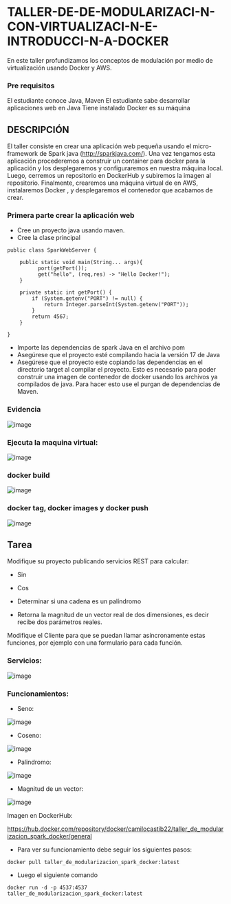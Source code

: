# TALLER-DE-DE-MODULARIZACI-N-CON-VIRTUALIZACI-N-E-INTRODUCCI-N-A-DOCKER
En este taller profundizamos los conceptos de modulación por medio de virtualización usando Docker y AWS.

### Pre requisitos
El estudiante conoce Java, Maven
El estudiante sabe desarrollar aplicaciones web en Java
Tiene instalado Docker es su máquina

## DESCRIPCIÓN
El taller consiste en crear una aplicación web pequeña usando el micro-framework de Spark java (http://sparkjava.com/). Una vez tengamos esta aplicación procederemos a construir un container para docker para la aplicación y los desplegaremos y configuraremos en nuestra máquina local. Luego, cerremos un repositorio en DockerHub y subiremos la imagen al repositorio. Finalmente, crearemos una máquina virtual de en AWS, instalaremos Docker , y desplegaremos el contenedor que acabamos de crear.

### Primera parte crear la aplicación web
- Cree un proyecto java usando maven.
- Cree la clase principal
```
public class SparkWebServer {
    
    public static void main(String... args){
          port(getPort());
          get("hello", (req,res) -> "Hello Docker!");
    }

    private static int getPort() {
        if (System.getenv("PORT") != null) {
            return Integer.parseInt(System.getenv("PORT"));
        }
        return 4567;
    }
    
}
```
- Importe las dependencias de spark Java en el archivo pom
- Asegúrese que el proyecto esté compilando hacia la versión 17 de Java
- Asegúrese que el proyecto este copiando las dependencias en el directorio target al compilar el proyecto. Esto es necesario para poder construir una imagen de contenedor de docker usando los archivos ya compilados de java. Para hacer esto use el purgan de dependencias de Maven.
### Evidencia 

![image](https://github.com/CamiloCastiblanco/TALLER-DE-DE-MODULARIZACI-N-CON-VIRTUALIZACI-N-E-INTRODUCCI-N-A-DOCKER/assets/69698380/b406dd47-6e8f-4ca0-b460-1892675323f7)

### Ejecuta la maquina virtual:

![image](https://github.com/CamiloCastiblanco/TALLER-DE-DE-MODULARIZACI-N-CON-VIRTUALIZACI-N-E-INTRODUCCI-N-A-DOCKER/assets/69698380/4d488f4c-de94-409c-b291-fab371902a40)

### docker build

![image](https://github.com/CamiloCastiblanco/TALLER-DE-DE-MODULARIZACI-N-CON-VIRTUALIZACI-N-E-INTRODUCCI-N-A-DOCKER/assets/69698380/43dd98eb-1e6b-4219-b8f7-1835c88884a5)

### docker tag, docker images y docker push

![image](https://github.com/CamiloCastiblanco/TALLER-DE-DE-MODULARIZACI-N-CON-VIRTUALIZACI-N-E-INTRODUCCI-N-A-DOCKER/assets/69698380/eacc11ca-d05c-4c35-b8db-4fcd558754d6)

## Tarea 

Modifique su proyecto publicando servicios REST para calcular:

- Sin

- Cos

- Determinar si una cadena es un palíndromo

- Retorna la magnitud de un vector real de dos dimensiones, es decir recibe dos parámetros reales.

Modifique el Cliente para que se puedan llamar asíncronamente estas funciones, por ejemplo con una formulario para cada función.

### Servicios: 

![image](https://github.com/CamiloCastiblanco/TALLER-DE-DE-MODULARIZACI-N-CON-VIRTUALIZACI-N-E-INTRODUCCI-N-A-DOCKER/assets/69698380/eb3c73f7-a91a-4c46-b7f5-62166058fdd2)

### Funcionamientos:

- Seno:
  
![image](https://github.com/CamiloCastiblanco/TALLER-DE-DE-MODULARIZACI-N-CON-VIRTUALIZACI-N-E-INTRODUCCI-N-A-DOCKER/assets/69698380/de5bf036-461c-49ce-b2fa-a2605719377a)

- Coseno:

![image](https://github.com/CamiloCastiblanco/TALLER-DE-DE-MODULARIZACI-N-CON-VIRTUALIZACI-N-E-INTRODUCCI-N-A-DOCKER/assets/69698380/b85b2497-fa48-4fcd-8845-dc0e0cbbb9ff)

- Palindromo:

![image](https://github.com/CamiloCastiblanco/TALLER-DE-DE-MODULARIZACI-N-CON-VIRTUALIZACI-N-E-INTRODUCCI-N-A-DOCKER/assets/69698380/810e81f2-b77d-44a3-beaa-a25b4ab6e39c)

- Magnitud de un vector:

![image](https://github.com/CamiloCastiblanco/TALLER-DE-DE-MODULARIZACI-N-CON-VIRTUALIZACI-N-E-INTRODUCCI-N-A-DOCKER/assets/69698380/3a449350-fade-4c2d-9c06-01790be2f2ae)

Imagen en DockerHub:

https://hub.docker.com/repository/docker/camilocastib22/taller_de_modularizacion_spark_docker/general

- Para ver su funcionamiento debe seguir los siguientes pasos:

```
docker pull taller_de_modularizacion_spark_docker:latest
```
- Luego el siguiente comando
  
```
docker run -d -p 4537:4537 taller_de_modularizacion_spark_docker:latest
```








